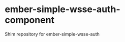 ember-simple-wsse-auth-component
================================

Shim repository for ember-simple-wsse-auth
